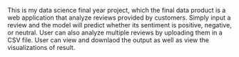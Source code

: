 This is my data science final year project, which the final data product is a web application that analyze reviews provided by customers. Simply input a review and the model will predict whether its sentiment is positive, negative, or neutral. User can also analyze multiple reviews by uploading them in a CSV file. User can view and downlaod the output as well as view the visualizations of result. 


